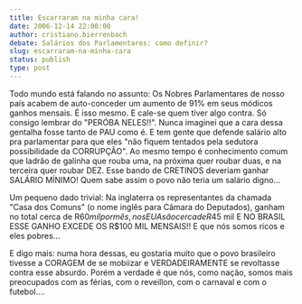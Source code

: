 ```yaml
---
title: Escarraram na minha cara!
date: 2006-12-14 22:00:00
author: cristiano.bierrenbach
debate: Salários dos Parlamentares: como definir?
slug: escarraram-na-minha-cara
status: publish 
type: post
---
```


Todo mundo está falando no assunto: Os Nobres Parlamentares de nosso país acabem de auto-conceder um aumento de 91% em seus módicos ganhos mensais. É isso mesmo. E cale-se quem tiver algo contra. Só consigo lembrar do "PERÓBA NELES!!". Nunca imaginei que a cara dessa gentalha fosse tanto de PAU como é. E tem gente que defende salário alto pra parlamentar para que eles "não fiquem tentados pela sedutora possibilidade da CORRUPÇÃO". Ao mesmo tempo é conhecimento comum que ladrão de galinha que rouba uma, na próxima quer roubar duas, e na terceira quer roubar DEZ. Esse bando de CRETINOS deveriam ganhar SALÁRIO MÍNIMO! Quem sabe assim o povo não teria um salário digno...  

  

Um pequeno dado trivial: Na inglaterra os representantes da chamada "Casa dos Comuns" (o nome inglês para Câmara do Deputados), ganham no total cerca de R$60 mil por mês, nos EUA são cerca de R$45 mil E NO BRASIL ESSE GANHO EXCEDE OS R$100 MIL MENSAIS!! E que nós somos ricos e eles pobres...  

E digo mais: numa hora dessas, eu gostaria muito que o povo brasileiro tivesse a CORAGEM de se mobiizar e VERDADEIRAMENTE se revoltasse contra esse absurdo. Porém a verdade é que nós, como nação, somos mais preocupados com as férias, com o reveillon, com o carnaval e com o futebol....
